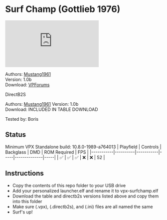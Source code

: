 # Surf Champ (Gottlieb 1976)

![Table Preview](https://www.vpforums.org/index.php?app=downloads&module=display&section=screenshot&record=117736&id=18409&full=1)

Authors: [Mustang1961](https://www.vpforums.org/index.php?showuser=101607/)  
Version: 1.0b  
Download: [VPForums](https://www.vpforums.org/index.php?app=downloads&showfile=18409)  

DirectB2S

Authors: [Mustang1961](https://www.vpforums.org/index.php?showuser=101607/) 
Version: 1.0b  
Download: INCLUDED IN TABLE DOWNLOAD  

Tested by: Boris

## Status 

Minimum VPX Standalone build: 10.8.0-1989-a764013
| Playfield | Controls | Backglass | DMD | ROM Required | FPS | 
|-----------|----------|-----------|-----|--------------|-----|
| :white_check_mark: | :white_check_mark: | :white_check_mark: | :x: | :x: | 52 |

## Instructions

- Copy the contents of this repo folder to your USB drive
- Add your personalized launcher.elf and rename it to vpx-surfchamp.elf
- Download the table and directb2s versions listed above and copy them into this folder
- Make sure (.vpx), (.directb2s), and (.ini) files are all named the same
- Surf's up!
